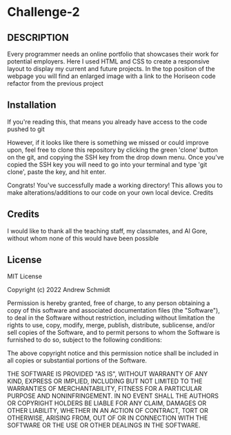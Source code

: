 # Challenge-2

## DESCRIPTION

Every programmer needs an online portfolio that showcases their work for potential employers. Here I used HTML and CSS to create a responsive layout to display my current and future projects. In the top position of the webpage you will find an enlarged image with a link to the Horiseon code refactor from the previous project

## Installation

If you're reading this, that means you already have access to the code pushed to git

However, if it looks like there is something we missed or could improve upon, feel free to clone this repository by clicking the green 'clone' button on the git, and copying the SSH key from the drop down menu. Once you've copied the SSH key you will need to go into your terminal and type 'git clone', paste the key, and hit enter.

Congrats! You've successfully made a working directory! This allows you to make alterations/additions to our code on your own local device.
Credits

## Credits

I would like to thank all the teaching staff, my classmates, and Al Gore, without whom none of this would have been possible

## License

MIT License

Copyright (c) 2022 Andrew Schmidt

Permission is hereby granted, free of charge, to any person obtaining a copy of this software and associated documentation files (the "Software"), to deal in the Software without restriction, including without limitation the rights to use, copy, modify, merge, publish, distribute, sublicense, and/or sell copies of the Software, and to permit persons to whom the Software is furnished to do so, subject to the following conditions:

The above copyright notice and this permission notice shall be included in all copies or substantial portions of the Software.

THE SOFTWARE IS PROVIDED "AS IS", WITHOUT WARRANTY OF ANY KIND, EXPRESS OR IMPLIED, INCLUDING BUT NOT LIMITED TO THE WARRANTIES OF MERCHANTABILITY, FITNESS FOR A PARTICULAR PURPOSE AND NONINFRINGEMENT. IN NO EVENT SHALL THE AUTHORS OR COPYRIGHT HOLDERS BE LIABLE FOR ANY CLAIM, DAMAGES OR OTHER LIABILITY, WHETHER IN AN ACTION OF CONTRACT, TORT OR OTHERWISE, ARISING FROM, OUT OF OR IN CONNECTION WITH THE SOFTWARE OR THE USE OR OTHER DEALINGS IN THE SOFTWARE.
